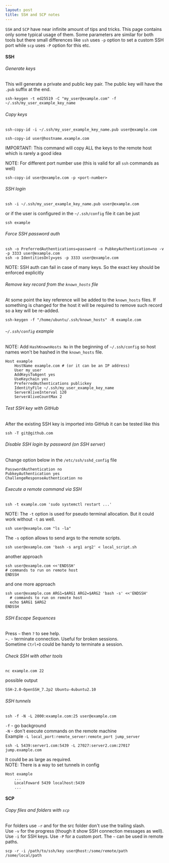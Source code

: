 ```yaml
---
layout: post
title: SSH and SCP notes
---
```


`SSH` and `SCP` have near infinite amount of tips and tricks. This page contains only some typical usage of them.
Some parameters are similar for both tools but there small differences like `ssh` uses `-p` option to set a custom
SSH port while `scp` uses `-P` option for this etc.

#### SSH

###### Generate keys
This will generate a private and public key pair. The public key will have the `.pub` suffix at the end.
```shell
ssh-keygen -t ed25519 -C "my_user@example.com" -f ~/.ssh/my_user_example_key_name
```

###### Copy keys
```shell
ssh-copy-id -i ~/.ssh/my_user_example_key_name.pub user@example.com
```
```shell
ssh-copy-id user@hostname.example.com
```
IMPORTANT: This command will copy ALL the keys to the remote host which is rarely a good idea

NOTE: For different port number use (this is valid for all `ssh` commands as well)  
```shell
ssh-copy-id user@example.com -p <port-number>
```

###### SSH login
```shell
ssh -i ~/.ssh/my_user_example_key_name.pub user@example.com
```
or if the user is configured in the `~/.ssh/config` file it can be just
```shell
ssh example
```

###### Force SSH password auth
```shell
ssh -o PreferredAuthentications=password -o PubkeyAuthentication=no -v -p 3333 user@example.com
ssh -o IdentitiesOnly=yes -p 3333 user@example.com
```
NOTE: SSH auth can fail in case of many keys. So the exact key should be enforced explicitly

###### Remove key record from the `known_hosts` file
At some point the key reference will be added to the `known_hosts` files. If something is changed for the host it will be required to remove such record so a key will be re-added.
```shell
ssh-keygen -f "/home/ubuntu/.ssh/known_hosts" -R example.com
```

###### `~/.ssh/config` example
NOTE: Add `HashKnownHosts No` in the beginning of `~/.ssh/config` so host names won't be hashed in the `known_hosts` file.
```
Host example
    HostName example.com # (or it can be an IP address)
    User my_user
    AddKeysToAgent yes
    UseKeychain yes
    PreferredAuthentications publickey
    IdentityFile ~/.ssh/my_user_example_key_name
    ServerAliveInterval 120
    ServerAliveCountMax 2
```

###### Test SSH key with GitHub
After the existing SSH key is imported into GitHub it can be tested like this
```shell
ssh -T git@github.com
```

###### Disable SSH login by password (on SSH server)
Change option below in the `/etc/ssh/sshd_config` file 
```
PasswordAuthentication no
PubkeyAuthentication yes
ChallengeResponseAuthentication no
```

###### Execute a remote command via SSH
```shell
ssh -t example.com 'sudo systemctl restart ...'
```
NOTE: The `-t` option is used for pseudo terminal allocation. But it could work without `-t` as well.
```shell
ssh user@example.com "ls -la"
```
The `-s` option allows to send args to the remote scripts.
```shell
ssh user@example.com 'bash -s arg1 arg2' < local_script.sh
``` 
another approach
```shell
ssh user@example.com <<'ENDSSH'
# commands to run on remote host
ENDSSH
```
and one more approach
```shell
ssh user@example.com ARG1=$ARG1 ARG2=$ARG2 'bash -s' <<'ENDSSH'
  # commands to run on remote host
  echo $ARG1 $ARG2
ENDSSH
```

###### SSH Escape Sequences
Press `~` then `?` to see help.    
`~.` - terminate connection. Useful for broken sessions.  
Sometime `Ctrl+D` could be handy to terminate a session.

###### Check SSH with other tools
```shell
nc example.com 22
```
possible output
```
SSH-2.0-OpenSSH_7.2p2 Ubuntu-4ubuntu2.10
```

###### SSH tunnels
```shell
ssh -f -N -L 2000:example.com:25 user@example.com
```
`-f` - go background  
`-N` - don't execute commands on the remote machine  
Example `-L local_port:remote_server:remote_port jump_server`  
```shell
ssh -L 5439:server1.com:5439 -L 27027:server2.com:27017 jump.example.com
```
It could be as large as required.  
NOTE: There is a way to set tunnels in config
```
Host example
    ...
    LocalFoward 5439 localhost:5439
    ...
```

#### SCP

###### Copy files and folders with `scp`
For folders use `-r` and for the src folder don't use the trailing slash.  
Use `-v` for the progress (though it show SSH connection messages as well).
Use `-i` for SSH keys. Use `-P` for a custom port. The `~` can be used in remote paths.
```shell
scp -r -i /path/to/ssh/key user@host:/some/remote/path /some/local/path
```

